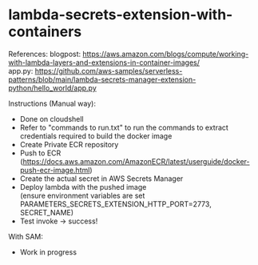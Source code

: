 # lambda-secrets-extension-with-containers

References: 
blogpost: https://aws.amazon.com/blogs/compute/working-with-lambda-layers-and-extensions-in-container-images/  
app.py: https://github.com/aws-samples/serverless-patterns/blob/main/lambda-secrets-manager-extension-python/hello_world/app.py

Instructions (Manual way):
- Done on cloudshell
- Refer to "commands to run.txt" to run the commands to extract credentials required to build the docker image
- Create Private ECR repository
- Push to ECR (https://docs.aws.amazon.com/AmazonECR/latest/userguide/docker-push-ecr-image.html)
- Create the actual secret in AWS Secrets Manager 
- Deploy lambda with the pushed image  
(ensure environment variables are set PARAMETERS_SECRETS_EXTENSION_HTTP_PORT=2773, SECRET_NAME) 
- Test invoke -> success!

With SAM:
- Work in progress